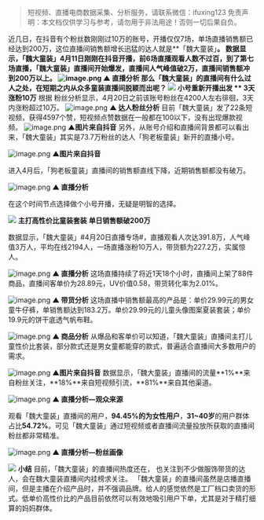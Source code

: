 

> 短视频、直播电商数据采集、分析服务，请联系微信：ifuxing123
免责声明：本文档仅供学习与参考，请勿用于非法用途！否则一切后果自负。



近几日，在抖音有个粉丝数刚刚过10万的账号，开播仅仅7场，单场直播销售额已经达到200万，这位直播间销售额增长迅猛的达人就是**「魏大童装」**。
 数据显示，「魏大童装」4月11日刚刚在抖音开播，前6场直播观看人数不过百，到了第七场直播，「魏大童装」直播间开始爆发，直播间人气峰值破2万，直播间销售额冲到200万以上。
![image.png](https://cdn.nlark.com/yuque/0/2021/png/97322/1620264725858-b0851cda-3a95-43ae-a810-c26730603390.png#clientId=ud2dfcc3b-59f2-4&from=paste&height=393&id=ubed05aea&margin=%5Bobject%20Object%5D&name=image.png&originHeight=786&originWidth=1080&originalType=binary&size=208303&status=done&style=none&taskId=ud28a3ba1-508b-4dfe-92f3-71a81df7de3&width=540)
**▲ 直播分析**
那么「魏大童装」的直播间有什么过人之处，在短期之内从众多童装直播间脱颖而出呢？
![](https://cdn.nlark.com/yuque/0/2021/png/97322/1620264706475-b4bba36b-ec05-48b7-a23f-b438000f516e.png#clientId=ud2dfcc3b-59f2-4&from=paste&height=70&id=ued8c8736&margin=%5Bobject%20Object%5D&originHeight=140&originWidth=140&originalType=url&status=done&style=none&taskId=u6ed5382a-abb2-4ebf-9374-97bcde1c140&width=70)
**小号重新开播出发**
** 3天涨粉10万**
根据 粉丝分析显示，4月20日之前该账号粉丝在4200人左右徘徊，3天内涨粉超过10万。
![image.png](https://cdn.nlark.com/yuque/0/2021/png/97322/1620264733139-21a7699b-3f79-41c3-9b3d-30a9ec9f9b38.png#clientId=ud2dfcc3b-59f2-4&from=paste&height=274&id=u79fae03f&margin=%5Bobject%20Object%5D&name=image.png&originHeight=548&originWidth=796&originalType=binary&size=103957&status=done&style=none&taskId=u44307cec-6af8-463a-a17f-e37ddcc13af&width=398)
**▲ 达人粉丝分析**
目前「魏大童装」发了22条短视频，获得4597个赞，短视频点赞数据在一般都在100以下，没有出现爆款视频。
![image.png](https://cdn.nlark.com/yuque/0/2021/png/97322/1620264738878-78631012-e48a-484b-9e4a-76c677ad98a7.png#clientId=ud2dfcc3b-59f2-4&from=paste&height=429&id=ud2c54093&margin=%5Bobject%20Object%5D&name=image.png&originHeight=858&originWidth=875&originalType=binary&size=1374639&status=done&style=none&taskId=uaaabe3d4-8f90-4140-955c-c39154a27eb&width=437.5)
**▲图片来自抖音**
另外，从账号介绍和直播间背景都可以看出来，「魏大童装」其实是73.7万粉丝的达人「狗老板童装」新开的直播小号。


![image.png](https://cdn.nlark.com/yuque/0/2021/png/97322/1620264745008-3c98e67d-793e-471b-be23-9bdebf7791d3.png#clientId=ud2dfcc3b-59f2-4&from=paste&height=429&id=u633e3d06&margin=%5Bobject%20Object%5D&name=image.png&originHeight=858&originWidth=875&originalType=binary&size=1152528&status=done&style=none&taskId=u0caa073e-9671-42f0-befe-c3b74f30244&width=437.5)
**▲图片来自抖音**


进入4月后，「狗老板童装」直播间的销售额直线下降，近期销售额都没有破万。


![image.png](https://cdn.nlark.com/yuque/0/2021/png/97322/1620264750276-3d1769d9-5e31-45c5-b1eb-ed63d3781292.png#clientId=ud2dfcc3b-59f2-4&from=paste&height=225&id=u5006384f&margin=%5Bobject%20Object%5D&name=image.png&originHeight=450&originWidth=790&originalType=binary&size=38183&status=done&style=none&taskId=ub7ed2110-1e8a-4b33-a913-e9f5c353a09&width=395)
**▲ 直播分析**


在这个时间节点选择做个小号开播，无疑是明智的选择。


![](https://cdn.nlark.com/yuque/0/2021/png/97322/1620264707056-3e6e4b22-e793-46d9-83a6-c3ca0c376ea4.png#clientId=ud2dfcc3b-59f2-4&from=paste&height=70&id=u30208b88&margin=%5Bobject%20Object%5D&originHeight=140&originWidth=140&originalType=url&status=done&style=none&taskId=u9b39e9a5-c076-4895-b451-8ff68754a46&width=70)
**主打高性价比童装套装**
**单日销售额破200万**


 数据显示，「魏大童装」#4月20日直播专场#，直播观看人次达391.8万，人气峰值3万人，平均在线2194人，一场直播涨粉10万人，带货额为227.2万，实属惊人。


![image.png](https://cdn.nlark.com/yuque/0/2021/png/97322/1620264759978-ad663855-568b-4061-9a36-b73cb8b0d3b8.png#clientId=ud2dfcc3b-59f2-4&from=paste&height=475&id=u9b82923e&margin=%5Bobject%20Object%5D&name=image.png&originHeight=950&originWidth=700&originalType=binary&size=315674&status=done&style=none&taskId=ub592c207-5364-4208-aa97-9abeea7c6c6&width=350)
**▲ 直播分析**
这场直播持续了将近1天18个小时，直播间上架了88件商品，直播间客单价为28.89元，UV价值0.58，带货转化率为2.01%。


![image.png](https://cdn.nlark.com/yuque/0/2021/png/97322/1620264768268-02d6c432-1932-4d4b-a6c4-57ccf7ea255e.png#clientId=ud2dfcc3b-59f2-4&from=paste&height=317&id=u6deece70&margin=%5Bobject%20Object%5D&name=image.png&originHeight=634&originWidth=686&originalType=binary&size=163943&status=done&style=none&taskId=u46b5ecbd-a827-46e9-a2df-02dcf3e2121&width=343)
**▲ 带货分析**
这场直播中销售额最高的产品是：单价29.99元的男女童牛仔裤，单销售额达到183.2万。单价29.99元的儿童头像图案夏装套装；单价19.9元的饼干底透气帆布鞋。


![image.png](https://cdn.nlark.com/yuque/0/2021/png/97322/1620264775084-439fbe75-050a-4a99-94a1-0fe153ff00e5.png#clientId=ud2dfcc3b-59f2-4&from=paste&height=692&id=u5b967cf3&margin=%5Bobject%20Object%5D&name=image.png&originHeight=1384&originWidth=970&originalType=binary&size=647772&status=done&style=none&taskId=ua45bf04b-dbfa-4577-897d-a9b9efcf64f&width=485)
**▲ 商品分析**
从爆品和客单价可以知道，「魏大童装」直播间主打儿童性价比套装，部分款式还是男女童都能穿的款式，普遍适合直播间大多数用户的需求。


![image.png](https://cdn.nlark.com/yuque/0/2021/png/97322/1620264783870-2a8b658b-cb9e-40e3-907e-0912a9fdbb7e.png#clientId=ud2dfcc3b-59f2-4&from=paste&height=429&id=u5aded56b&margin=%5Bobject%20Object%5D&name=image.png&originHeight=858&originWidth=875&originalType=binary&size=1316384&status=done&style=none&taskId=u19de48e2-0e17-4dd0-a8b4-2c005dc67ab&width=437.5)
**▲图片来自抖音**
 数据显示，「魏大童装」直播间的流量**1%**来自粉丝关注，**18%**来自短视频引流，**81%**来自其他渠道。


![image.png](https://cdn.nlark.com/yuque/0/2021/png/97322/1620264790712-08ed9d70-9805-4f63-b835-88d500644f3f.png#clientId=ud2dfcc3b-59f2-4&from=paste&height=251&id=u4383fd8d&margin=%5Bobject%20Object%5D&name=image.png&originHeight=502&originWidth=810&originalType=binary&size=170838&status=done&style=none&taskId=ucb9f6371-7a34-423e-b1a0-414f5c30644&width=405)
**▲ 直播分析—观众来源**


观看「魏大童装」直播间的用户，**94.45%**的为**女性用户**，**31~40岁**的用户群体占比**54.72%**。可见「魏大童装」通过短视频或者直播间流量投放所获取的直播间粉丝都非常精准。


![image.png](https://cdn.nlark.com/yuque/0/2021/png/97322/1620264797386-353db001-fc90-4075-a0c0-4ef0ee131c06.png#clientId=ud2dfcc3b-59f2-4&from=paste&height=322&id=u08eefb25&margin=%5Bobject%20Object%5D&name=image.png&originHeight=644&originWidth=672&originalType=binary&size=129827&status=done&style=none&taskId=u3e4a0de6-accf-4aef-86aa-f0944d87d17&width=336)
**▲ 直播分析—粉丝画像**


![](https://cdn.nlark.com/yuque/0/2021/png/97322/1620264708015-38d5596d-4fcf-4433-ad8d-67662b42b61b.png#clientId=ud2dfcc3b-59f2-4&from=paste&height=70&id=u47846e40&margin=%5Bobject%20Object%5D&originHeight=140&originWidth=140&originalType=url&status=done&style=none&taskId=u1c9d1ec1-da6f-4b02-895b-f8c8f3824ad&width=70)
**小结**
目前，「魏大童装」的直播间热度还在， 也关注到不少做服饰带货的达人，会在魏大童装直播间内挂榜求关注。
「魏大童装」的直播间虽然是店播直播间，但是主播在介绍产品时，并不强调品牌。给人的感觉依然是工厂档口卖货的形式。低单价高性价比的产品目前依然可以有效地吸引用户下单，尤其是对于精打细算的妈妈群体。
